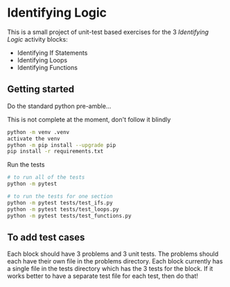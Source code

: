 # Identifying Logic

This is a small project of unit-test based exercises for the 3 _Identifying Logic_ activity blocks:

* Identifying If Statements
* Identifying Loops
* Identifying Functions

## Getting started

Do the standard python pre-amble...

This is not complete at the moment, don't follow it blindly

```bash
python -m venv .venv
activate the venv
python -m pip install --upgrade pip
pip install -r requirements.txt
```

Run the tests

```bash
# to run all of the tests
python -m pytest

# to run the tests for one section
python -m pytest tests/test_ifs.py
python -m pytest tests/test_loops.py
python -m pytest tests/test_functions.py
```

## To add test cases

Each block should have 3 problems and 3 unit tests. The problems
should each have their own file in the problems directory. Each
block currently has a single file in the tests directory which
has the 3 tests for the block. If it works better to have a
separate test file for each test, then do that!
